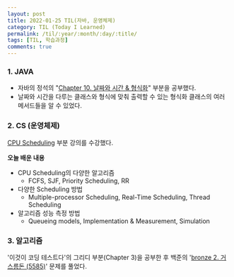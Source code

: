 ```yaml
---
layout: post
title: 2022-01-25 TIL(자바, 운영체제) 
category: TIL (Today I Learned)
permalink: /til/:year/:month/:day/:title/
tags: [TIL, 학습과정]
comments: true
---
```


### 1. JAVA
- 자바의 정석의 "[Chapter 10. 날짜와 시간 & 형식화](https://sulimchoi.github.io/til/2022/01/24/date,time_and_formatting/)" 부분을 공부했다.
- 날짜와 시간을 다루는 클래스와 형식에 맞춰 출력할 수 있는 형식화 클래스의 여러 메서드들을 알 수 있었다.



### 2. CS (운영체제)

[CPU Scheduling](https://sulimchoi.github.io/til/2022/01/24/CPU_Scheduling/) 부분 강의를 수강했다. 

**오늘 배운 내용**

- CPU Scheduling의 다양한 알고리즘
  - FCFS, SJF, Priority Scheduling, RR
- 다양한 Scheduling 방법
  - Multiple-processor Scheduling, Real-Time Scheduling, Thread Scheduling
- 알고리즘 성능 측정 방법
  - Queueing models, Implementation & Measurement, Simulation



### 3. 알고리즘

'이것이 코딩 테스트다'의 그리디 부분(Chapter 3)을 공부한 후 백준의 '[bronze 2. 거스름돈 (5585)]()' 문제를 풀었다.
